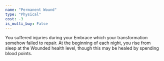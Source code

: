 ```yaml
---
name: "Permanent Wound"
type: "Physical"
cost: -3
is_multi_buy: False
---
```


You suffered injuries during your Embrace which your transformation somehow failed to repair. At the beginning of each night, you rise from sleep at the Wounded health level, though this may be healed by spending blood points.